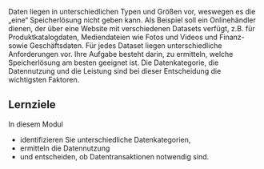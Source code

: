 Daten liegen in unterschiedlichen Typen und Größen vor, weswegen es die „eine“ Speicherlösung nicht geben kann. Als Beispiel soll ein Onlinehändler dienen, der über eine Website mit verschiedenen Datasets verfügt, z.B. für Produktkatalogdaten, Mediendateien wie Fotos und Videos und Finanz- sowie Geschäftsdaten. Für jedes Dataset liegen unterschiedliche Anforderungen vor. Ihre Aufgabe besteht darin, zu ermitteln, welche Speicherlösung am besten geeignet ist. Die Datenkategorie, die Datennutzung und die Leistung sind bei dieser Entscheidung die wichtigsten Faktoren.

## <a name="learning-objectives"></a>Lernziele
In diesem Modul

- identifizieren Sie unterschiedliche Datenkategorien,
- ermitteln die Datennutzung
- und entscheiden, ob Datentransaktionen notwendig sind. 
